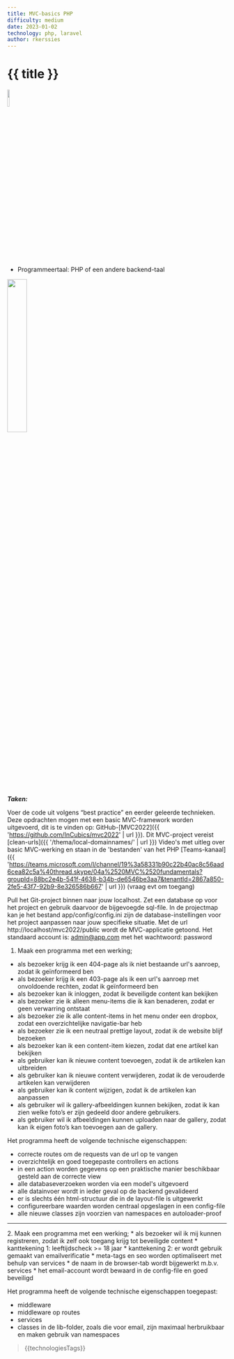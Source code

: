```yaml
---
title: MVC-basics PHP
difficulty: medium
date: 2023-01-02
technology: php, laravel
author: rkerssies
---
```



# {{ title }}

<img src="{{ '/_assets/api/PHP-logo.png' | url }}" style="width:10%;">

* Programmeertaal: PHP of een andere backend-taal

<img src="{{ '/_assets/api/mvc-concept.png' | url }}" style="width:30%;">




***Taken:***

Voer de code uit volgens “best practice” en eerder geleerde technieken.
Deze opdrachten mogen met een basic MVC-framework worden uitgevoerd,
dit is te vinden op: GitHub-[MVC2022]({{ 'https://github.com/InCubics/mvc2022' | url }}).
Dit MVC-project vereist  [clean-urls]({{ '/thema/local-domainnames/' | url }})
Video's met uitleg over basic MVC-werking en staan in de 'bestanden' van het PHP [Teams-kanaal]({{ 'https://teams.microsoft.com/l/channel/19%3a58331b90c22b40ac8c56aad6cea82c5a%40thread.skype/04a%2520MVC%2520fundamentals?groupId=88bc2e4b-541f-4638-b34b-de6546be3aa7&tenantId=2867a850-2fe5-43f7-92b9-8e326586b667' | url }}) (vraag evt om toegang) 

Pull het Git-project binnen naar jouw localhost. 
Zet een database op voor het project en gebruik daarvoor de bijgevoegde sql-file.
In de projectmap kan je het bestand app/config/config.ini zijn de database-instellingen voor het project aanpassen naar jouw specifieke situatie. 
Met de url http://localhost/mvc2022/public wordt de MVC-applicatie getoond. 
Het standaard account is: admin@app.com met het wachtwoord: password

>>>>
1. Maak een programma met een werking;
* als bezoeker krijg ik een 404-page als ik niet bestaande url's aanroep, zodat ik geïnformeerd ben
* als bezoeker krijg ik een 403-page als ik een url's aanroep met onvoldoende rechten, zodat ik geïnformeerd ben
* als bezoeker kan ik inloggen, zodat ik beveiligde content kan bekijken 
* als bezoeker zie ik alleen menu-items die ik kan benaderen, zodat er geen verwarring ontstaat
* als bezoeker zie ik alle content-items in het menu onder een dropbox, zodat een overzichtelijke navigatie-bar heb
* als bezoeker zie ik een neutraal prettige layout, zodat ik de website blijf bezoeken
* als bezoeker kan ik een content-item kiezen, zodat dat ene artikel kan bekijken
* als gebruiker kan ik nieuwe content toevoegen, zodat ik de artikelen kan uitbreiden
* als gebruiker kan ik nieuwe content verwijderen, zodat ik de verouderde artikelen kan verwijderen
* als gebruiker kan ik content wijzigen, zodat ik de artikelen kan aanpassen
* als gebruiker wil ik gallery-afbeeldingen kunnen bekijken, zodat ik kan zien welke foto’s er zijn gedeeld door andere gebruikers. 
* als gebruiker wil ik afbeeldingen kunnen uploaden naar de gallery, zodat kan ik eigen foto’s kan toevoegen aan de gallery.

Het programma heeft de volgende technische eigenschappen:
* correcte routes om de requests van de url op te vangen
* overzichtelijk en goed toegepaste controllers en actions
* in een action worden gegevens op een praktische manier beschikbaar gesteld aan de correcte view
* alle databaseverzoeken worden via een model's uitgevoerd
* alle datainvoer wordt in ieder geval op de backend gevalideerd
* er is slechts één html-structuur die in de layout-file is uitgewerkt
* configureerbare waarden worden centraal opgeslagen in een config-file
* alle nieuwe classes zijn voorzien van namespaces en autoloader-proof

<hr>
2. Maak een programma met een werking;
* als bezoeker wil ik mij kunnen registreren, zodat ik zelf ook toegang krijg tot beveiligde content
  * kanttekening 1: leeftijdscheck >= 18 jaar
  * kanttekening 2: er wordt gebruik gemaakt van emailverificatie
* meta-tags en seo worden optimaliseert met behulp van services
* de naam in de browser-tab wordt bijgewerkt m.b.v. services
* het email-account wordt bewaard in de config-file en goed beveiligd

Het programma heeft de volgende technische eigenschappen toegepast:
* middleware
* middleware op routes
* services
* classes in de lib-folder, zoals die voor email, zijn maximaal herbruikbaar en maken gebruik van namespaces

> {{technologiesTags}}
